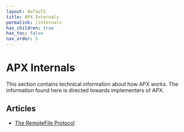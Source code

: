 ```yaml
---
layout: default
title: APX Internals
permalink: /internals
has_children: true
has_toc: false
nav_order: 5
---
```


# APX Internals

This section contains technical information about how APX works. The information found here is directed towards implementers of APX.

## Articles

- [The RemoteFile Protocol](/internals/remotefile)